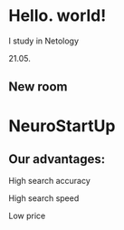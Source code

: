 # Hello. world!

I study in Netology

21.05.

## New room

# NeuroStartUp

## Our advantages:

High search accuracy

High search speed

Low price